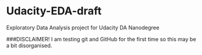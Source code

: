 # Udacity-EDA-draft
Exploratory Data Analysis project for Udacity DA Nanodegree

###DISCLAIMER!
I am testing git and GitHub for the first time so this may be a bit disorganised.

